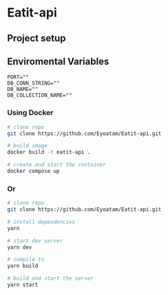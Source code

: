 # Eatit-api

## Project setup

## Enviromental Variables

```
PORT=""
DB_CONN_STRING=""
DB_NAME=""
DB_COLLECTION_NAME=""
```

### Using Docker

```bash
# clone repo
git clone https://github.com/Eyoatam/Eatit-api.git

# build image
docker build -t eatit-api .

# create and start the container
docker compose up
```

### Or

```bash
# clone repo
git clone https://github.com/Eyoatam/Eatit-api.git

# install dependencies
yarn

# start dev server
yarn dev

# compile ts 
yarn build 

# build and start the server
yarn start
```
